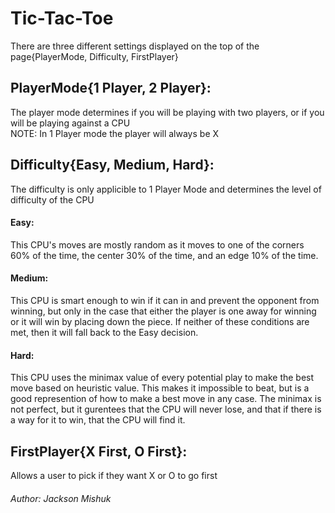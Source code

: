 # Tic-Tac-Toe
 
There are three different settings displayed on the top of the page{PlayerMode, Difficulty, FirstPlayer}

## PlayerMode{1 Player, 2 Player}:
The player mode determines if you will be playing with two players, or if you will be playing against a CPU  
NOTE: In 1 Player mode the player will always be X

## Difficulty{Easy, Medium, Hard}:
The difficulty is only applicible to 1 Player Mode and determines the level of difficulty of the CPU
    
#### **Easy:**   
This CPU's moves are mostly random as it moves to one of the corners 60% of the time, the center 30% of the time, and an edge 10% of the time.

#### **Medium:**
This CPU is smart enough to win if it can in and prevent the opponent from winning, but only in the case that either the player is one away for
winning or it will win by placing down the piece. If neither of these conditions are met, then it will fall back to the Easy decision.

#### **Hard:**
This CPU uses the minimax value of every potential play to make the best move based on heuristic value. This makes it impossible to beat, but
is a good represention of how to make a best move in any case. The minimax is not perfect, but it gurentees that the CPU will never lose, and that 
if there is a way for it to win, that the CPU will find it.

## FirstPlayer{X First, O First}:
Allows a user to pick if they want X or O to go first


 ###### Author: Jackson Mishuk
